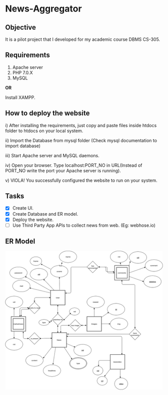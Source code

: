 # News-Aggregator

## Objective
It is a pilot project that I developed for my academic course DBMS CS-305. 

## Requirements

1) Apache server
2) PHP 7.0.X
3) MySQL 

 **OR**

Install XAMPP.
## How to deploy the website

i) After installing the requirements, just copy and paste files inside htdocs folder to htdocs on your local system.

ii) Import the Database from mysql folder (Check mysql documentation to import database)

iii) Start Apache server and MySQL daemons.

iv) Open your browser. Type localhost:PORT_NO in URL(Instead of PORT_NO write the port your Apache server is running).

v) VIOLA! You successfully configured the website to run on your system.


## Tasks

- [x] Create UI.
- [x] Create Database and ER model.
- [X] Deploy the website.
- [ ] Use Third Party App APIs to collect news from web. (Eg: webhose.io)

## ER Model
![Alt text](/ERmodel/NewsAggregator.png?raw=true "ER Model")